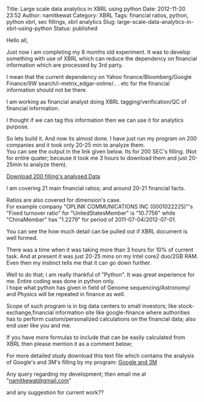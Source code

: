 Title: Large scale data analytics in XBRL using python
Date: 2012-11-20 23:52
Author: namitkewat
Category: XBRL
Tags: financial ratios, python, python xbrl, sec fillings, xbrl analytics
Slug: large-scale-data-analytics-in-xbrl-using-python
Status: published

Hello all,

Just now i am completing my 8 months old experiment. It was to develop
something with use of XBRL which can reduce the dependency on financial
information which are processed by 3rd party.

I mean that the current dependency on Yahoo finance/Bloomberg/Google
Finance/9W search/i-metrix\_edgar-online/.. . etc for the financial
information should not be there.

I am working as financial analyst doing XBRL tagging/verification/QC of
financial information.

I thought if we can tag this information then we can use it for
analytics purpose.

So lets build it. And now its almost done. I have just run my program on
200 companies and it took only 20-25 min to analyze them.  
You can see the output in the link given below. Its for 200 SEC's
filling. (Not for entire quater; because it took me 3 hours to download
them and just 20-25min to analyze them).

[Download 200 filling's
analysed Data](https://docs.google.com/open?id=0B_1SHAnqrt8TMHdxMG1oVmstNTA "Download 200 filling's data")

I am covering 21 main financial ratios; and around 20-21 financial
facts.

Ratios are also covered for dimension's case.  
For example company "OPLINK COMMUNICATIONS INC (0001022225)"'s "Fixed
turnover ratio" for "UnitedStatesMember" is "10.7756" while
"ChinaMember" has "1.2279" for period of 2011-07-04/2012-07-01.

You can see the how much detail can be pulled out if XBRL document is
well formed.

There was a time when it was taking more than 3 hours for 10% of current
task. And at present it was just 20-25 mins on my Intel core2 duo/2GB
RAM. Even then my instinct tells me that it can go down further.

Well to do that; i am really thankful of "Python". It was great
experience for me. Entire coding was done in python only.  
I hope what python has given in field of Genome sequencing/Astronomy/
and Physics will be repeated in finance as well.

Scope of such program is in big data centers to small investors; like
stock-exchange,financial information site like google-finance where
authorities has to perform custom/personalized calculations on the
financial data; also end user like you and me.

If you have more formulas to include that can be easily calculated from
XBRL then please mention it as a comment below;

For more detailed study download this text file which contains the
analysis of Google's and 3M's filling by my program: [Google and
3M](https://docs.google.com/open?id=0B_1SHAnqrt8TV0llSTFrelZmUk0 "Google and 3M")

Any query regarding my development; then email me at
"namitkewat@gmail.com"

and any suggestion for current work??
